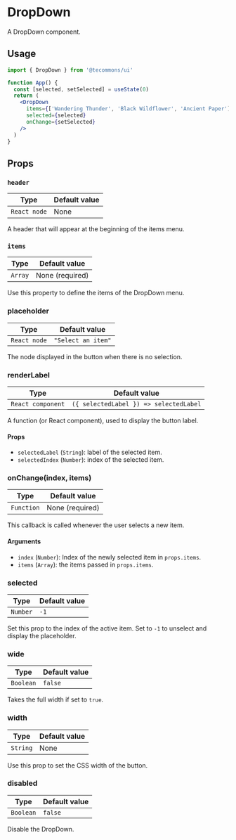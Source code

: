 # DropDown

A DropDown component.

## Usage

```jsx
import { DropDown } from '@tecommons/ui'

function App() {
  const [selected, setSelected] = useState(0)
  return (
    <DropDown
      items={['Wandering Thunder', 'Black Wildflower', 'Ancient Paper']}
      selected={selected}
      onChange={setSelected}
    />
  )
}
```

## Props

### `header`

| Type         | Default value |
| ------------ | ------------- |
| `React node` | None          |

A header that will appear at the beginning of the items menu.

### `items`

| Type    | Default value   |
| ------- | --------------- |
| `Array` | None (required) |

Use this property to define the items of the DropDown menu.

### placeholder

| Type         | Default value      |
| ------------ | ------------------ |
| `React node` | `"Select an item"` |

The node displayed in the button when there is no selection.

### renderLabel

| Type              | Default value                          |
| ----------------- | -------------------------------------- |
| `React component` | `({ selectedLabel }) => selectedLabel` |

A function (or React component), used to display the button label.

#### Props

- `selectedLabel` (`String`): label of the selected item.
- `selectedIndex` (`Number`): index of the selected item.

### onChange(index, items)

| Type       | Default value   |
| ---------- | --------------- |
| `Function` | None (required) |

This callback is called whenever the user selects a new item.

#### Arguments

- `index` (`Number`): Index of the newly selected item in `props.items`.
- `items` (`Array`): the items passed in `props.items`.

### selected

| Type     | Default value |
| -------- | ------------- |
| `Number` | `-1`          |

Set this prop to the index of the active item. Set to `-1` to unselect and
display the placeholder.

### wide

| Type      | Default value |
| --------- | ------------- |
| `Boolean` | `false`       |

Takes the full width if set to `true`.

### width

| Type     | Default value |
| -------- | ------------- |
| `String` | None          |

Use this prop to set the CSS width of the button.

### disabled

| Type      | Default value |
| --------- | ------------- |
| `Boolean` | `false`       |

Disable the DropDown.
